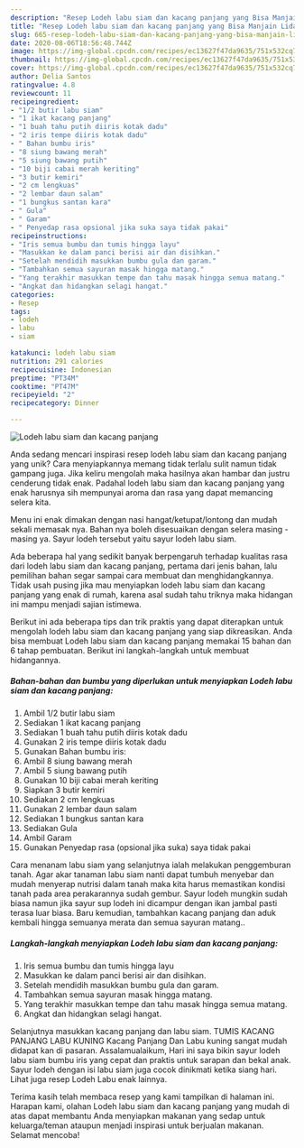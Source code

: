 ```yaml
---
description: "Resep Lodeh labu siam dan kacang panjang yang Bisa Manjain Lidah"
title: "Resep Lodeh labu siam dan kacang panjang yang Bisa Manjain Lidah"
slug: 665-resep-lodeh-labu-siam-dan-kacang-panjang-yang-bisa-manjain-lidah
date: 2020-08-06T18:56:48.744Z
image: https://img-global.cpcdn.com/recipes/ec13627f47da9635/751x532cq70/lodeh-labu-siam-dan-kacang-panjang-foto-resep-utama.jpg
thumbnail: https://img-global.cpcdn.com/recipes/ec13627f47da9635/751x532cq70/lodeh-labu-siam-dan-kacang-panjang-foto-resep-utama.jpg
cover: https://img-global.cpcdn.com/recipes/ec13627f47da9635/751x532cq70/lodeh-labu-siam-dan-kacang-panjang-foto-resep-utama.jpg
author: Delia Santos
ratingvalue: 4.8
reviewcount: 11
recipeingredient:
- "1/2 butir labu siam"
- "1 ikat kacang panjang"
- "1 buah tahu putih diiris kotak dadu"
- "2 iris tempe diiris kotak dadu"
- " Bahan bumbu iris"
- "8 siung bawang merah"
- "5 siung bawang putih"
- "10 biji cabai merah keriting"
- "3 butir kemiri"
- "2 cm lengkuas"
- "2 lembar daun salam"
- "1 bungkus santan kara"
- " Gula"
- " Garam"
- " Penyedap rasa opsional jika suka saya tidak pakai"
recipeinstructions:
- "Iris semua bumbu dan tumis hingga layu"
- "Masukkan ke dalam panci berisi air dan disihkan."
- "Setelah mendidih masukkan bumbu gula dan garam."
- "Tambahkan semua sayuran masak hingga matang."
- "Yang terakhir masukkan tempe dan tahu masak hingga semua matang."
- "Angkat dan hidangkan selagi hangat."
categories:
- Resep
tags:
- lodeh
- labu
- siam

katakunci: lodeh labu siam 
nutrition: 291 calories
recipecuisine: Indonesian
preptime: "PT34M"
cooktime: "PT47M"
recipeyield: "2"
recipecategory: Dinner

---
```



![Lodeh labu siam dan kacang panjang](https://img-global.cpcdn.com/recipes/ec13627f47da9635/751x532cq70/lodeh-labu-siam-dan-kacang-panjang-foto-resep-utama.jpg)

Anda sedang mencari inspirasi resep lodeh labu siam dan kacang panjang yang unik? Cara menyiapkannya memang tidak terlalu sulit namun tidak gampang juga. Jika keliru mengolah maka hasilnya akan hambar dan justru cenderung tidak enak. Padahal lodeh labu siam dan kacang panjang yang enak harusnya sih mempunyai aroma dan rasa yang dapat memancing selera kita.

Menu ini enak dimakan dengan nasi hangat/ketupat/lontong dan mudah sekali memasak nya. Bahan nya boleh disesuaikan dengan selera masing - masing ya. Sayur lodeh tersebut yaitu sayur lodeh labu siam.

Ada beberapa hal yang sedikit banyak berpengaruh terhadap kualitas rasa dari lodeh labu siam dan kacang panjang, pertama dari jenis bahan, lalu pemilihan bahan segar sampai cara membuat dan menghidangkannya. Tidak usah pusing jika mau menyiapkan lodeh labu siam dan kacang panjang yang enak di rumah, karena asal sudah tahu triknya maka hidangan ini mampu menjadi sajian istimewa.


Berikut ini ada beberapa tips dan trik praktis yang dapat diterapkan untuk mengolah lodeh labu siam dan kacang panjang yang siap dikreasikan. Anda bisa membuat Lodeh labu siam dan kacang panjang memakai 15 bahan dan 6 tahap pembuatan. Berikut ini langkah-langkah untuk membuat hidangannya.

<!--inarticleads1-->

##### Bahan-bahan dan bumbu yang diperlukan untuk menyiapkan Lodeh labu siam dan kacang panjang:

1. Ambil 1/2 butir labu siam
1. Sediakan 1 ikat kacang panjang
1. Sediakan 1 buah tahu putih diiris kotak dadu
1. Gunakan 2 iris tempe diiris kotak dadu
1. Gunakan  Bahan bumbu iris:
1. Ambil 8 siung bawang merah
1. Ambil 5 siung bawang putih
1. Gunakan 10 biji cabai merah keriting
1. Siapkan 3 butir kemiri
1. Sediakan 2 cm lengkuas
1. Gunakan 2 lembar daun salam
1. Sediakan 1 bungkus santan kara
1. Sediakan  Gula
1. Ambil  Garam
1. Gunakan  Penyedap rasa (opsional jika suka) saya tidak pakai


Cara menanam labu siam yang selanjutnya ialah melakukan penggemburan tanah. Agar akar tanaman labu siam nanti dapat tumbuh menyebar dan mudah menyerap nutrisi dalam tanah maka kita harus memastikan kondisi tanah pada area perakarannya sudah gembur. Sayur lodeh mungkin sudah biasa namun jika sayur sup lodeh ini dicampur dengan ikan jambal pasti terasa luar biasa. Baru kemudian, tambahkan kacang panjang dan aduk kembali hingga semuanya merata dan semua sayuran matang.. 

<!--inarticleads2-->

##### Langkah-langkah menyiapkan Lodeh labu siam dan kacang panjang:

1. Iris semua bumbu dan tumis hingga layu
1. Masukkan ke dalam panci berisi air dan disihkan.
1. Setelah mendidih masukkan bumbu gula dan garam.
1. Tambahkan semua sayuran masak hingga matang.
1. Yang terakhir masukkan tempe dan tahu masak hingga semua matang.
1. Angkat dan hidangkan selagi hangat.


Selanjutnya masukkan kacang panjang dan labu siam. TUMIS KACANG PANJANG LABU KUNING Kacang Panjang Dan Labu kuning sangat mudah didapat kan di pasaran. Assalamualaikum, Hari ini saya bikin sayur lodeh labu siam bumbu iris yang cepat dan praktis untuk sarapan dan bekal anak. Sayur lodeh dengan isi labu siam juga cocok dinikmati ketika siang hari. Lihat juga resep Lodeh Labu enak lainnya. 

Terima kasih telah membaca resep yang kami tampilkan di halaman ini. Harapan kami, olahan Lodeh labu siam dan kacang panjang yang mudah di atas dapat membantu Anda menyiapkan makanan yang sedap untuk keluarga/teman ataupun menjadi inspirasi untuk berjualan makanan. Selamat mencoba!

